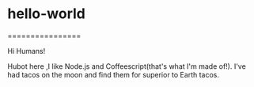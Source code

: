 # hello-world
================

Hi Humans!

Hubot here ,I like Node.js and Coffeescript(that's what I'm made of!).
I've had tacos on the moon and find them for superior to Earth tacos.
